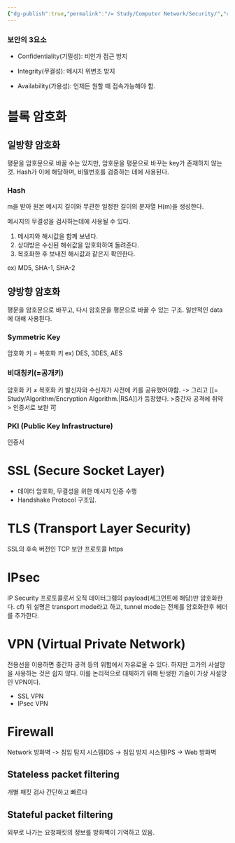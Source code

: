 ```yaml
---
{"dg-publish":true,"permalink":"/= Study/Computer Network/Security/","created":"2023-12-17T23:52:56.000+09:00","updated":"2025-01-14T15:33:44.000+09:00"}
---
```



### 보안의 3요소
- Confidentiality(기밀성): 비인가 접근 방지

- Integrity(무결성): 메시지 위변조 방지

- Availability(가용성): 언제든 원할 때 접속가능해야 함.

# 블록 암호화

## 일방향 암호화
평문을 암호문으로 바꿀 수는 있지만, 암호문을 평문으로 바꾸는 key가 존재하지 않는 것.
Hash가 이에 해당하며, 비밀번호를 검증하는 데에 사용된다.
### Hash
m을 받아 원본 메시지 길이와 무관한 일정한 길이의 문자열 H(m)을 생성한다.

메시지의 무결성을 검사하는데에 사용될 수 있다.
1. 메시지와 해시값을 함께 보낸다.
2. 상대방은 수신된 해쉬값을 암호화하여 돌려준다.
3. 복호화한 후 보내진 해시값과 같은지 확인한다.

ex) MD5, SHA-1, SHA-2

## 양방향 암호화
평문을 암호문으로 바꾸고, 다시 암호문을 평문으로 바꿀 수 있는 구조.
일반적인 data에 대해 사용된다.

### Symmetric Key
암호화 키 = 복호화 키
ex) DES, 3DES, AES

### 비대칭키(=공개키)
암호화 키 $\ne$ 복호화 키
발신자와 수신자가 사전에 키를 공유했어야함.
-> 그리고 [[= Study/Algorithm/Encryption Algorithm.\|RSA]]가 등장했다. >중간자 공격에 취약 > 인증서로 보완 可

### PKI (Public Key Infrastructure)
인증서

# SSL (Secure Socket Layer)
- 데이터 암호화, 무결성을 위한 메시지 인증 수행
- Handshake Protocol 구조임.

# TLS (Transport Layer Security)
SSL의 후속 버전인 TCP 보안 프로토콜
https

# IPsec
IP Security 프로토콜로서 오직 데이터그램의 payload(세그먼트에 해당)만 암호화한다.
cf) 위 설명은 transport mode라고 하고, tunnel mode는 전체를 암호화한후 헤더를 추가한다.

# VPN (Virtual Private Network)
전용선을 이용하면 중간자 공격 등의 위험에서 자유로울 수 있다. 하지만 고가의 사설망을 사용하는 것은 쉽지 않다. 이를 논리적으로 대체하기 위해 탄생한 기술이 가상 사설망인 VPN이다.

- SSL VPN
- IPsec VPN

# Firewall

Network 방화벽 -> 침입 탐지 시스템IDS -> 침입 방지 시스템IPS -> Web 방화벽

## Stateless packet filtering
개별 패킷 검사
간단하고 빠르다

## Stateful packet filtering
외부로 나가는 요청패킷의 정보를 방화벽이 기억하고 있음.
